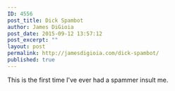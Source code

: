 ```yaml
---
ID: 4556
post_title: Dick Spambot
author: James DiGioia
post_date: 2015-09-12 13:57:12
post_excerpt: ""
layout: post
permalink: http://jamesdigioia.com/dick-spambot/
published: true
---
```

This is the first time I've ever had a spammer insult me.